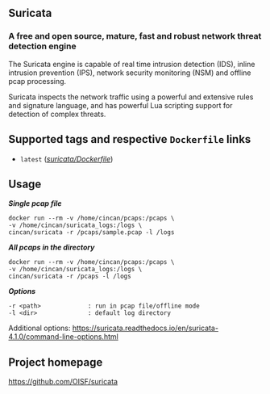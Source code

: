 ## Suricata 

### A free and open source, mature, fast and robust network threat detection engine

The Suricata engine is capable of real time intrusion detection (IDS), inline 
intrusion prevention (IPS), network security monitoring (NSM) and offline pcap 
processing.

Suricata inspects the network traffic using a powerful and extensive rules and 
signature language, and has powerful Lua scripting support for detection of complex 
threats.

## Supported tags and respective `Dockerfile` links

* `latest` 
([*suricata/Dockerfile*](https://gitlab.com/CinCan/dockerfiles/blob/master/suricata/Dockerfile))

## Usage

***Single pcap file***
```
docker run --rm -v /home/cincan/pcaps:/pcaps \ 
-v /home/cincan/suricata_logs:/logs \
cincan/suricata -r /pcaps/sample.pcap -l /logs
```

***All pcaps in the directory***
```
docker run --rm -v /home/cincan/pcaps:/pcaps \ 
-v /home/cincan/suricata_logs:/logs \
cincan/suricata -r /pcaps -l /logs
```

***Options***
```
-r <path>             : run in pcap file/offline mode
-l <dir>              : default log directory
```
Additional options: 
https://suricata.readthedocs.io/en/suricata-4.1.0/command-line-options.html 

## Project homepage

https://github.com/OISF/suricata

